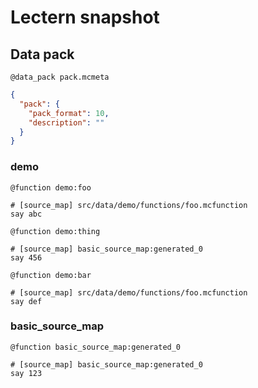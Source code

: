 # Lectern snapshot

## Data pack

`@data_pack pack.mcmeta`

```json
{
  "pack": {
    "pack_format": 10,
    "description": ""
  }
}
```

### demo

`@function demo:foo`

```mcfunction
# [source_map] src/data/demo/functions/foo.mcfunction
say abc
```

`@function demo:thing`

```mcfunction
# [source_map] basic_source_map:generated_0
say 456
```

`@function demo:bar`

```mcfunction
# [source_map] src/data/demo/functions/foo.mcfunction
say def
```

### basic_source_map

`@function basic_source_map:generated_0`

```mcfunction
# [source_map] basic_source_map:generated_0
say 123
```
